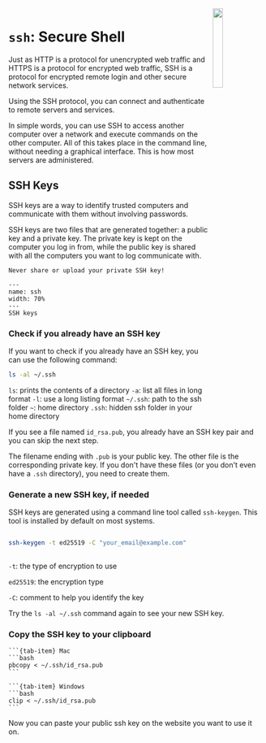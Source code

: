 
<img src="https://cdn-icons-png.flaticon.com/512/5261/5261911.png" width="20%" align="right">

# `ssh`: Secure Shell

Just as HTTP is a protocol for unencrypted web traffic and HTTPS is a protocol for encrypted web traffic, SSH is a protocol for encrypted remote login and other secure network services.

Using the SSH protocol, you can connect and authenticate to remote servers and services.

In simple words, you can use SSH to access another computer over a network and execute commands on the other computer. All of this takes place in the command line, without needing a graphical interface. This is how most servers are administered. 

## SSH Keys

SSH keys are a way to identify trusted computers and communicate with them without involving passwords.

SSH keys are two files that are generated together: a public key and a private key. The private key is kept on the computer you log in from, while the public key is shared with all the computers you want to log  communicate with.

``` {warning}
Never share or upload your private SSH key! 
```


<!-- <img align="center" width="70%" src="../assets/ssh.png"> -->

```{figure} ../assets/ssh.png
---
name: ssh
width: 70%
---
SSH keys
```


### Check if you already have an SSH key

If you want to check if you already have an SSH key, you can use the following command:

```bash
ls -al ~/.ssh
```

`ls`: prints the contents of a directory
`-a`: list all files in long format
`-l`: use a long listing format
`~/.ssh`: path to the ssh folder
`~`: home directory
`.ssh`: hidden ssh folder in your home directory

If you see a file named `id_rsa.pub`, you already have an SSH key pair and you can skip the next step.

The filename ending with `.pub` is your public key. The other file is the corresponding private key. If you don't have these files (or you don't even have a `.ssh` directory), you need to create them.

### Generate a new SSH key, if needed

SSH keys are generated using a command line tool called `ssh-keygen`. This tool is installed by default on most systems.

```bash

ssh-keygen -t ed25519 -C "your_email@example.com"
    
```

`-t`: the type of encryption to use

`ed25519`: the encryption type

`-C`: comment to help you identify the key

Try the `ls -al ~/.ssh` command again to see your new SSH key.

### Copy the SSH key to your clipboard



````{tab-set}
```{tab-item} Mac
```bash
pbcopy < ~/.ssh/id_rsa.pub
```

```{tab-item} Windows
```bash
clip < ~/.ssh/id_rsa.pub
```

````

Now you can paste your public ssh key on the website you want to use it on.

